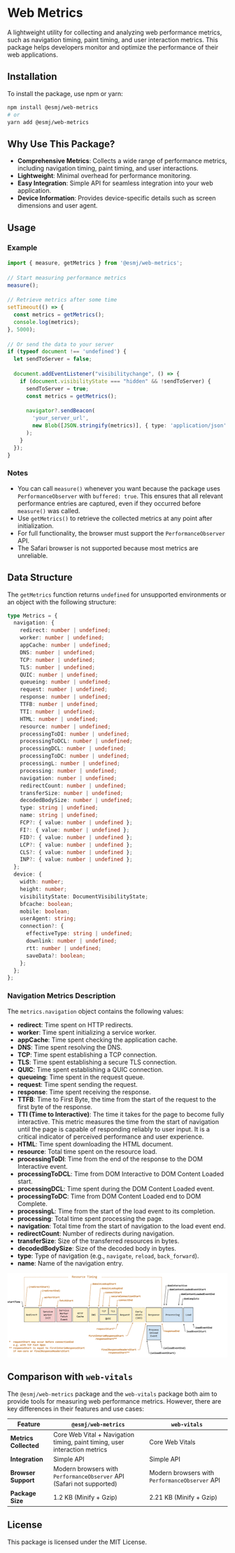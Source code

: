 # Web Metrics

A lightweight utility for collecting and analyzing web performance metrics, such as navigation timing, paint timing, and user interaction metrics. This package helps developers monitor and optimize the performance of their web applications.

## Installation

To install the package, use npm or yarn:

```bash
npm install @esmj/web-metrics
# or
yarn add @esmj/web-metrics
```

## Why Use This Package?

- **Comprehensive Metrics**: Collects a wide range of performance metrics, including navigation timing, paint timing, and user interactions.
- **Lightweight**: Minimal overhead for performance monitoring.
- **Easy Integration**: Simple API for seamless integration into your web application.
- **Device Information**: Provides device-specific details such as screen dimensions and user agent.

## Usage

### Example

```typescript
import { measure, getMetrics } from '@esmj/web-metrics';

// Start measuring performance metrics
measure();

// Retrieve metrics after some time
setTimeout(() => {
  const metrics = getMetrics();
  console.log(metrics);
}, 5000);

// Or send the data to your server
if (typeof document !== 'undefined') {
  let sendToServer = false;

  document.addEventListener("visibilitychange", () => {
    if (document.visibilityState === "hidden" && !sendToServer) {
      sendToServer = true;
      const metrics = getMetrics();
      
      navigator?.sendBeacon(
        'your_server_url',
        new Blob([JSON.stringify(metrics)], { type: 'application/json' })
      );
    }
  });
}
```

### Notes

- You can call `measure()` whenever you want because the package uses `PerformanceObserver` with `buffered: true`. This ensures that all relevant performance entries are captured, even if they occurred before `measure()` was called.
- Use `getMetrics()` to retrieve the collected metrics at any point after initialization.
- For full functionality, the browser must support the `PerformanceObserver` API.
- The Safari browser is not supported because most metrics are unreliable.

## Data Structure

The `getMetrics` function returns `undefined` for unsupported environments or an object with the following structure:

```typescript
type Metrics = {
  navigation: {
    redirect: number | undefined;
    worker: number | undefined;
    appCache: number | undefined;
    DNS: number | undefined;
    TCP: number | undefined;
    TLS: number | undefined;
    QUIC: number | undefined;
    queueing: number | undefined;
    request: number | undefined;
    response: number | undefined;
    TTFB: number | undefined;
    TTI: number | undefined;
    HTML: number | undefined;
    resource: number | undefined;
    processingToDI: number | undefined;
    processingToDCL: number | undefined;
    processingDCL: number | undefined;
    processingToDC: number | undefined;
    processingL: number | undefined;
    processing: number | undefined;
    navigation: number | undefined;
    redirectCount: number | undefined;
    transferSize: number | undefined;
    decodedBodySize: number | undefined;
    type: string | undefined;
    name: string | undefined;
    FCP?: { value: number | undefined };
    FI?: { value: number | undefined };
    FID?: { value: number | undefined };
    LCP?: { value: number | undefined };
    CLS?: { value: number | undefined };
    INP?: { value: number | undefined };
  };
  device: {
    width: number;
    height: number;
    visibilityState: DocumentVisibilityState;
    bfcache: boolean;
    mobile: boolean;
    userAgent: string;
    connection?: {
      effectiveType: string | undefined;
      downlink: number | undefined;
      rtt: number | undefined;
      saveData?: boolean;
    };
  };
};
```
### Navigation Metrics Description

The `metrics.navigation` object contains the following values:

- **redirect**: Time spent on HTTP redirects.
- **worker**: Time spent initializing a service worker.
- **appCache**: Time spent checking the application cache.
- **DNS**: Time spent resolving the DNS.
- **TCP**: Time spent establishing a TCP connection.
- **TLS**: Time spent establishing a secure TLS connection.
- **QUIC**: Time spent establishing a QUIC connection.
- **queueing**: Time spent in the request queue.
- **request**: Time spent sending the request.
- **response**: Time spent receiving the response.
- **TTFB**: Time to First Byte, the time from the start of the request to the first byte of the response.
- **TTI (Time to Interactive)**: The time it takes for the page to become fully interactive. This metric measures the time from the start of navigation until the page is capable of responding reliably to user input. It is a critical indicator of perceived performance and user experience.
- **HTML**: Time spent downloading the HTML document.
- **resource**: Total time spent on the resource load.
- **processingToDI**: Time from the end of the response to the DOM Interactive event.
- **processingToDCL**: Time from DOM Interactive to DOM Content Loaded start.
- **processingDCL**: Time spent during the DOM Content Loaded event.
- **processingToDC**: Time from DOM Content Loaded end to DOM Complete.
- **processingL**: Time from the start of the load event to its completion.
- **processing**: Total time spent processing the page.
- **navigation**: Total time from the start of navigation to the load event end.
- **redirectCount**: Number of redirects during navigation.
- **transferSize**: Size of the transferred resources in bytes.
- **decodedBodySize**: Size of the decoded body in bytes.
- **type**: Type of navigation (e.g., `navigate`, `reload`, `back_forward`).
- **name**: Name of the navigation entry.

![Performance diagram](./doc/performance-navigation-timing-timestamp-diagram.svg)

##  Comparison with `web-vitals`

The `@esmj/web-metrics` package and the `web-vitals` package both aim to provide tools for measuring web performance metrics. However, there are key differences in their features and use cases:

| Feature                          | `@esmj/web-metrics`                  | `web-vitals`                     |
|----------------------------------|--------------------------------------|----------------------------------|
| **Metrics Collected**            | Core Web Vital + Navigation timing, paint timing, user interaction metrics | Core Web Vitals |
| **Integration**                  | Simple API  | Simple API  |
| **Browser Support**              | Modern browsers with `PerformanceObserver` API (Safari not supported) | Modern browsers with `PerformanceObserver` API |
| **Package Size**                 | 1.2 KB (Minify + Gzip) | 2.21 KB (Minify + Gzip) |

## License

This package is licensed under the MIT License.